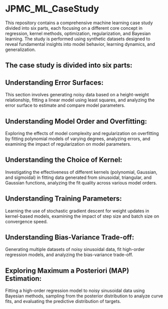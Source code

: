 # JPMC_ML_CaseStudy

This repository contains a comprehensive machine learning case study divided into six parts, each focusing on a different core concept in regression, kernel methods, optimization, regularization, and Bayesian learning. The study is performed using synthetic datasets designed to reveal fundamental insights into model behavior, learning dynamics, and generalization.

## **The case study is divided into six parts:**
 
## **Understanding Error Surfaces**:
This section involves generating noisy data based on a height-weight relationship, fitting a linear model using least squares, and analyzing the error surface to estimate and compare model parameters.
 
## **Understanding Model Order and Overfitting**:
Exploring the effects of model complexity and regularization on overfitting by fitting polynomial models of varying degrees, analyzing errors, and examining the impact of regularization on model parameters.
 
## **Understanding the Choice of Kernel**:
Investigating the effectiveness of different kernels (polynomial, Gaussian, and sigmoidal) in fitting data generated from sinusoidal, triangular, and Gaussian functions, analyzing the fit quality across various model orders.
 
## **Understanding Training Parameters**:
Learning the use of stochastic gradient descent for weight updates in kernel-based models, examining the impact of step size and batch size on convergence speed.
 
## **Understanding Bias-Variance Trade-off**:
Generating multiple datasets of noisy sinusoidal data, fit high-order regression models, and analyzing the bias-variance trade-off.
 
## **Exploring Maximum a Posteriori (MAP) Estimation**:
Fitting a high-order regression model to noisy sinusoidal data using Bayesian methods, sampling from the posterior distribution to analyze curve fits, and evaluating the predictive distribution of targets.
